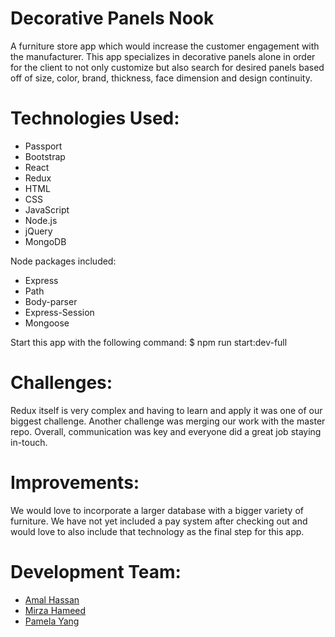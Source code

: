 # Decorative Panels Nook
A furniture store app which would increase the customer engagement with the manufacturer. This app specializes in decorative panels alone in order for the client to not only customize but also search for desired panels based off of size, color, brand, thickness, face dimension and design continuity. 

# Technologies Used:
* Passport
* Bootstrap
* React
* Redux
* HTML
* CSS
* JavaScript
* Node.js
* jQuery
* MongoDB

Node packages included:
* Express
* Path
* Body-parser
* Express-Session
* Mongoose

Start this app with the following command:
$ npm run start:dev-full

# Challenges:
Redux itself is very complex and having to learn and apply it was one of our biggest challenge. Another challenge was merging our work with the master repo. Overall, communication was key and everyone did a great job staying in-touch.

# Improvements:
We would love to incorporate a larger database with a bigger variety of furniture. We have not yet included a pay system after checking out and would love to also include that technology as the final step for this app.

# Development Team:
* [Amal Hassan](https://github.com/amalhassan007)
* [Mirza Hameed](https://github.com/mrhdigital)
* [Pamela Yang](https://github.com/pyang08)



